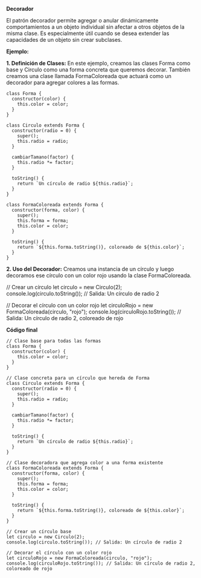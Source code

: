 **Decorador**

El patrón decorador permite agregar o anular dinámicamente comportamientos a un objeto individual sin afectar a otros objetos de la misma clase. Es especialmente útil cuando se desea extender las capacidades de un objeto sin crear subclases.

**Ejemplo:**

**1. Definición de Clases:** En este ejemplo, creamos las clases Forma como base y Circulo como una forma concreta que queremos decorar. También creamos una clase llamada FormaColoreada que actuará como un decorador para agregar colores a las formas.

```
class Forma {
  constructor(color) {
    this.color = color;
  }
}

class Circulo extends Forma {
  constructor(radio = 0) {
    super();
    this.radio = radio;
  }
  
  cambiarTamano(factor) {
    this.radio *= factor;
  }
  
  toString() {
    return `Un círculo de radio ${this.radio}`;
  }
}

class FormaColoreada extends Forma {
  constructor(forma, color) {
    super();
    this.forma = forma;
    this.color = color;
  }
  
  toString() {
    return `${this.forma.toString()}, coloreado de ${this.color}`;
  }
}
```

**2. Uso del Decorador:** Creamos una instancia de un círculo y luego decoramos ese círculo con un color rojo usando la clase FormaColoreada.

// Crear un círculo
let circulo = new Circulo(2);
console.log(circulo.toString()); // Salida: Un círculo de radio 2

// Decorar el círculo con un color rojo
let circuloRojo = new FormaColoreada(circulo, "rojo");
console.log(circuloRojo.toString()); // Salida: Un círculo de radio 2, coloreado de rojo

**Código final**

```
// Clase base para todas las formas
class Forma {
  constructor(color) {
    this.color = color;
  }
}

// Clase concreta para un círculo que hereda de Forma
class Circulo extends Forma {
  constructor(radio = 0) {
    super();
    this.radio = radio;
  }
  
  cambiarTamano(factor) {
    this.radio *= factor;
  }
  
  toString() {
    return `Un círculo de radio ${this.radio}`;
  }
}

// Clase decoradora que agrega color a una forma existente
class FormaColoreada extends Forma {
  constructor(forma, color) {
    super();
    this.forma = forma;
    this.color = color;
  }
  
  toString() {
    return `${this.forma.toString()}, coloreado de ${this.color}`;
  }
}

// Crear un círculo base
let circulo = new Circulo(2);
console.log(circulo.toString()); // Salida: Un círculo de radio 2

// Decorar el círculo con un color rojo
let circuloRojo = new FormaColoreada(circulo, "rojo");
console.log(circuloRojo.toString()); // Salida: Un círculo de radio 2, coloreado de rojo
```
